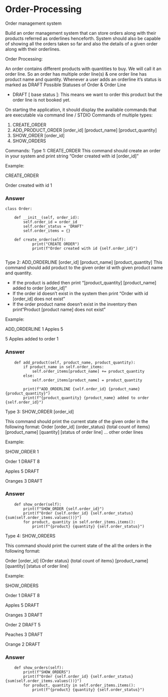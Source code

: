 # Order-Processing
Order management system

Build an order management system that can store orders along with their products
referred as orderlines henceforth. System should also be capable of showing all the
orders taken so far and also the details of a given order along with their orderlines.


Order Processing:

An order contains different products with quantities to buy. We will call it an order line. So an
order has multiple order line(s) & one order line has product name and quantity.
Whenever a user adds an orderline it’s status is marked as DRAFT
Possible Statuses of Order & Order Line
- DRAFT [ base status ]: This means we want to order this product but the order line is not
booked yet.

On starting the application, it should display the available commands that
are executable via command line / STDIO
Commands of multiple types:
1. CREATE_ORDER
2. ADD_PRODUCT_ORDER [order_id] [product_name] [product_quantity]
3. SHOW_ORDER [order_id]
4. SHOW_ORDERS


Commands:
Type 1: CREATE_ORDER
This command should create an order in your system and print string “Order
created with id [order_id]”

Example:

CREATE_ORDER

Order created with id 1


### Answer
```
class Order:
    
    def __init__(self, order_id):
        self.order_id = order_id
        self.order_status = 'DRAFT'
        self.order_items = {}

    def create_order(self):
            print("CREATE ORDER")
            print(f"Order created with id {self.order_id}")


```

Type 2: ADD_ORDERLINE [order_id] [product_name] [product_quantity]
This command should add product to the given order id with given product 
name and quantity.
-  If the product is added then print “[product_quantity] [product_name] 
added to order
[order_id]”
-  If the order id doesn’t exist in the system then print “Order with id 
[order_id] does not exist”
-  If the order product name doesn’t exist in the inventory then print“Product [product name] does not exist”

Example:

ADD_ORDERLINE 1 Apples 5

5 Apples added to order 1

### Answer
```
    def add_product(self, product_name, product_quantity):
        if product_name in self.order_items:
            self.order_items[product_name] += product_quantity
        else:
            self.order_items[product_name] = product_quantity
        
        print(f"ADD_ORDERLINE {self.order_id} {product_name} {product_quantity}")
        print(f"{product_quantity} {product_name} added to order {self.order_id}")    

```

Type 3: SHOW_ORDER [order_id]

This command should print the current state of the given order in the
following format:
Order [order_id] {order_status} {total count of items} [product_name]
[quantity] [status of order line]
… other order lines

Example:

SHOW_ORDER 1

Order 1 DRAFT 8

Apples 5 DRAFT

Oranges 3 DRAFT


### Answer
```
    def show_order(self):
        print(f"SHOW_ORDER {self.order_id}")
        print(f"Order {self.order_id} {self.order_status} {sum(self.order_items.values())}")
        for product, quantity in self.order_items.items():
            print(f"{product} {quantity} {self.order_status}")
```

Type 4: SHOW_ORDERS

This command should print the current state of the all the orders in the 
following format:

Order [order_id] {Order status} {total count of items}
[product_name] [quantity] [status of order line]

Example:

SHOW_ORDERS

Order 1 DRAFT 8

Apples 5 DRAFT

Oranges 3 DRAFT

Order 2 DRAFT 5

Peaches 3 DRAFT

Orange 2 DRAFT

### Answer
```
    def show_orders(self):
        print(f"SHOW_ORDERS")
        print(f"Order {self.order_id} {self.order_status} {sum(self.order_items.values())}")
        for product, quantity in self.order_items.items():
            print(f"{product} {quantity} {self.order_status}")


```


